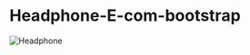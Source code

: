 # Headphone-E-com-bootstrap
![Headphone](https://user-images.githubusercontent.com/84956621/217356161-4260d252-fb0e-4e46-b88d-dd4cd36577a0.png)
